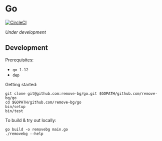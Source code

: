 # Go

[![CircleCI](https://circleci.com/gh/remove-bg/go.svg?style=shield)](https://circleci.com/gh/remove-bg/go)

*Under development*

## Development

Prerequisites:

- `go 1.12`
- [`dep`](https://golang.github.io/dep/)

Getting started:

```
git clone git@github.com:remove-bg/go.git $GOPATH/github.com/remove-bg/go
cd $GOPATH/github.com/remove-bg/go
bin/setup
bin/test
```

To build & try out locally:

```
go build -o removebg main.go
./removebg --help
```
